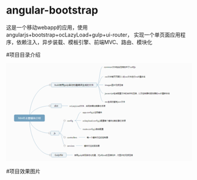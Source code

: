 # angular-bootstrap
这是一个移动webapp的应用，使用angularjs+bootstrap+ocLazyLoad+gulp+ui-router，
实现一个单页面应用程序，依赖注入，异步装载、模板引擎、前端MVC、路由、模块化

#项目目录介绍

![](https://github.com/antbrothers/angular-bootstrap/blob/master/images/%E5%89%8D%E7%AB%AF%E6%9E%84%E5%BB%BA.png)

#项目效果图片

